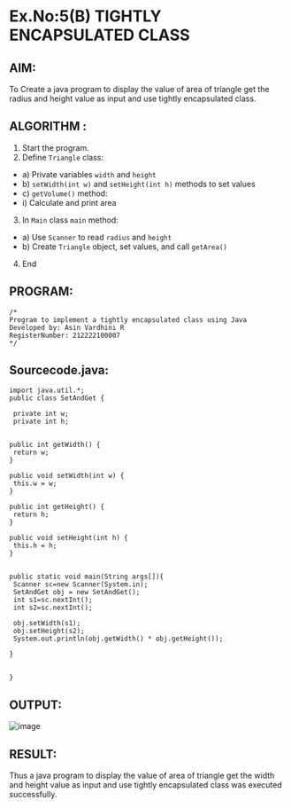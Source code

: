 # Ex.No:5(B) TIGHTLY ENCAPSULATED CLASS

## AIM:
To Create a java program to display the value of area of triangle get the radius and height value as input and use tightly encapsulated class.

## ALGORITHM :
1.	Start the program.
2.	Define `Triangle` class:
-	a) Private variables `width` and `height`
-	b) `setWidth(int w)` and `setHeight(int h)` methods to set values
-	c) `getVolume()` method:
- i) Calculate and print area
3.	In `Main` class `main` method:
-	a) Use `Scanner` to read `radius` and `height`
-	b) Create `Triangle` object, set values, and call `getArea()`
4.	End

## PROGRAM:
 ```
/*
Program to implement a tightly encapsulated class using Java
Developed by: Asin Vardhini R 
RegisterNumber: 212222100007  
*/
```

## Sourcecode.java:
```
import java.util.*;
public class SetAndGet {
 
 private int w;
 private int h;


public int getWidth() {
 return w;
}

public void setWidth(int w) {
 this.w = w;
}

public int getHeight() {
 return h;
}

public void setHeight(int h) {
 this.h = h;
}


public static void main(String args[]){
 Scanner sc=new Scanner(System.in);
 SetAndGet obj = new SetAndGet();
 int s1=sc.nextInt();
 int s2=sc.nextInt();
 
 obj.setWidth(s1);
 obj.setHeight(s2);
 System.out.println(obj.getWidth() * obj.getHeight());

}


}
```

## OUTPUT:

![image](https://github.com/user-attachments/assets/97aed7f4-ff6f-4723-a100-ee4c84c03230)

## RESULT:
Thus a java program to display the value of area of triangle get the width and height value as input and use tightly encapsulated class was executed successfully.



